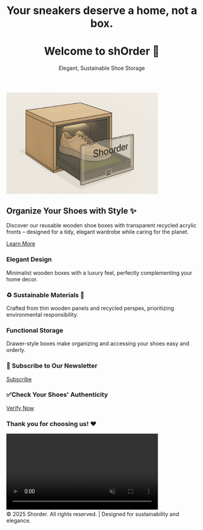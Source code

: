 
</head>
<body>

  <header>
<h1>Your sneakers deserve a home, not a box.</h1>
    <h1>Welcome to shOrder 👟</h1>
    <p>Elegant, Sustainable Shoe Storage</p>
  </header>

<img src="images/ChatGPT Image Aug 23, 2025, 05_00_49 PM.png" alt="Shoes in Shorder box" width="400">

  <section class="hero">
    <h2>Organize Your Shoes with Style ✨</h2>
    <p>Discover our reusable wooden shoe boxes with transparent recycled acrylic fronts – designed for a tidy, elegant wardrobe while caring for the planet.</p>
    <a href="#features">Learn More</a>
  </section>

  <section class="features" id="features">
    <div class="feature">
      <h3>Elegant Design</h3>
      <p>Minimalist wooden boxes with a luxury feel, perfectly complementing your home decor.</p>
    </div>
    <div class="feature">
      <h3>♻️ Sustainable Materials 🌱</h3>
      <p>Crafted from thin wooden panels and recycled perspex, prioritizing environmental responsibility.</p>
    </div>
    <div class="feature">
      <h3>Functional Storage</h3>
      <p>Drawer-style boxes make organizing and accessing your shoes easy and orderly.</p>
    </div>
  </section>

   <section class="newsletter">
    <h3> 🔔 Subscribe to Our Newsletter </h3>
    <a href="https://example.com/subscribe" target="_blank" class="button">Subscribe</a>
  </section>

  <section class="authenticity">
    <h3> ✅Check Your Shoes' Authenticity</h3>
    <a href="https://example.com/authenticate" target="_blank">Verify Now</a>
  </section>


  <section class="authenticity">
    <h3>Thank you for choosing us! ❤️</h3>
  </section>

  <video width="400" autoplay loop muted>
  <source src="images/WhatsApp Video 2025-08-23 at 18.54.09.mp4" type="video/mp4">
</video>


  
  <footer>
    &copy; 2025 Shorder. All rights reserved. | Designed for sustainability and elegance.
  </footer>

</body>
</html>
